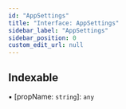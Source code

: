 ```yaml
---
id: "AppSettings"
title: "Interface: AppSettings"
sidebar_label: "AppSettings"
sidebar_position: 0
custom_edit_url: null
---
```


## Indexable

▪ [propName: `string`]: `any`
